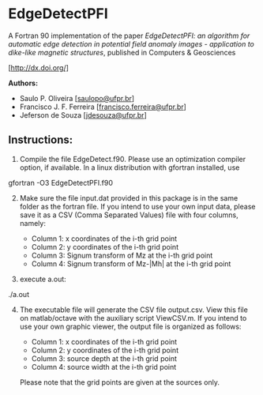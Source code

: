 # EdgeDetectPFI
A Fortran 90 implementation of the paper *EdgeDetectPFI: an algorithm for  automatic edge detection in potential field anomaly images - application to  dike-like magnetic structures*, published in Computers &amp; Geosciences

[http://dx.doi.org/]

**Authors:**  
* Saulo P. Oliveira [saulopo@ufpr.br]
* Francisco J. F. Ferreira [francisco.ferreira@ufpr.br]
* Jeferson de Souza [jdesouza@ufpr.br]
         
## Instructions:

1. Compile the file EdgeDetect.f90. Please use an optimization compiler  option, if available. In a linux distribution with gfortran installed, use

 gfortran -O3 EdgeDetectPFI.f90

2. Make sure the file input.dat provided in this package is in the same folder as the fortran file.
   If you intend to use your own input data, please save it as a CSV (Comma Separated Values) file with four columns, namely:
   - Column 1: x coordinates of the i-th grid point 
   - Column 2: y coordinates of the i-th grid point
   - Column 3: Signum transform of Mz at the i-th grid point
   - Column 4: Signum transform of Mz-|Mh| at the i-th grid point

3. execute a.out:

 ./a.out

4. The executable file will generate the CSV file output.csv. View this file on matlab/octave with the auxiliary script ViewCSV.m. If you intend to use your own graphic viewer, the output file is organized as follows:
   - Column 1: x coordinates of the i-th grid point 
   - Column 2: y coordinates of the i-th grid point
   - Column 3: source depth at the i-th grid point
   - Column 4: source width at the i-th grid point
   
   Please note that the grid points are given at the sources only.
